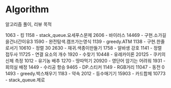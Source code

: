 # Algorithm
알고리즘 풀이, 리뷰 목적

1063    -   킹
1158    -   stack_queue.요세푸스문제
2606    -   바이러스
14469   -   구현.소가길을건너간이유3
1590    -   완전탐색.캠프가는영식
1139    -   greedy.ATM
1138    -   구현.한줄로서기
10610   -   정렬 30
2630    -   재귀.색종이만들기
1758    -   알바생 강호
1141    -   정렬 접두사
11725   -   연결 요소의 개수
1920    -   수찾기
10448   -   유레카이론
20125   -   쿠키의 신체 측정
1012    -   유기농 배추
1270    -   땅따먹기
20920   -   영단어 암기는 어려워
1931    -   회의실 배정
1449    -   수리공 항승
9465    -   DP.스티커
1149    -   RGB거리
11047   -   동전 0
1493    -   greedy.박스채우기
1183    -   약속
2012    -   등수매기기
15903   -   카드합체
10773   -   stack_queue.제로
